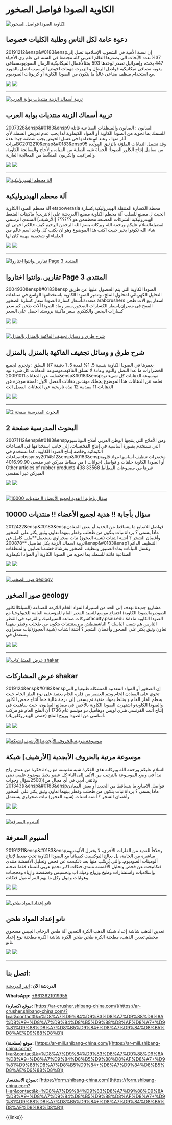 # الكاوية الصودا فواصل الصخور

<a href="https://swt.shibang-china.com/?n=lxq&l=ar&img&k=%D8%A7%D9%84%D9%83%D8%A7%D9%88%D9%8A%D8%A9+%D8%A7%D9%84%D8%B5%D9%88%D8%AF%D8%A7+%D9%81%D9%88%D8%A7%D8%B5%D9%84+%D8%A7%D9%84%D8%B5%D8%AE%D9%88%D8%B1" target="_blank">![الكاوية الصودا فواصل الصخور](http://static.shibang-china.com/all-800x300/483.jpg)</a>

## دعوة عامة لكل الناس وطلبة الكليات خصوصا
20191212&ensp&#0183&enspإن نسبة الأمية في الشعوب الإسلامية تصل إلى 37%.عدد الأبحاث الي يصدرها العالم العربي كله مجتمعا في السنة في علم زي الأحياء 447 بحث، وإسرائيل تصدر لوحدها 593 بحثالأعمال الميكانيكية الرمال الصوديوممصافى يدويه مصافى ميكانيكيه فواصل الرمال و الزيوت مهمات احوض الترسيب اتصل بالمورد مع استخدام منظف صناعى غالباً ما يتكون من الصودا الكاوية أو كربونات الصوديوم.


<a href="https://whatsapp.shibangsoft.com/WhatsApp.php" target="_blank" title="WhatsApp">![](http://static.shibang-china.com/icon/whatsapp.png)</a> <a href="https://swt.shibang-china.com/?n=lxq&l=ar&icon&k=%D8%A7%D9%84%D9%83%D8%A7%D9%88%D9%8A%D8%A9+%D8%A7%D9%84%D8%B5%D9%88%D8%AF%D8%A7+%D9%81%D9%88%D8%A7%D8%B5%D9%84+%D8%A7%D9%84%D8%B5%D8%AE%D9%88%D8%B1" target="_blank">![](http://static.shibang-china.com/icon/chat-ar.png)</a>

---

<a href="https://swt.shibang-china.com/?n=lxq&l=ar&img&k=%D8%A7%D9%84%D9%83%D8%A7%D9%88%D9%8A%D8%A9+%D8%A7%D9%84%D8%B5%D9%88%D8%AF%D8%A7+%D9%81%D9%88%D8%A7%D8%B5%D9%84+%D8%A7%D9%84%D8%B5%D8%AE%D9%88%D8%B1" target="_blank">![تربية أسماك الزينة منتديات بوابة العرب](http://static.shibang-china.com/all-800x300/412.jpg)</a>

## تربية أسماك الزينة منتديات بوابة العرب
2007328&ensp&#0183&ensp9 الصابون : الصابون والمنظفات الصناعية قاتلة للسمك بما تحويه من الصودا الكاوية أو المواد الكيماوية لذا يجب عدم تعريض السمك لأي آثار منها ، وعند استخدامها في غسل الحوض يجب شطفه جيدا عدة مراتBC2012210&ensp&#0183&ensp95 وقد تشمل النفايات الملوّثة بالزئبق المولَّدة من معامل إنتاج الكلور الصودا: الحمأة شبه الصلبة من المياه، والأجاج والمعالجة الكاوية، والغرافيت والكربون المنشَّط من المعالجة الغازية


<a href="https://whatsapp.shibangsoft.com/WhatsApp.php" target="_blank" title="WhatsApp">![](http://static.shibang-china.com/icon/whatsapp.png)</a> <a href="https://swt.shibang-china.com/?n=lxq&l=ar&icon&k=%D8%A7%D9%84%D9%83%D8%A7%D9%88%D9%8A%D8%A9+%D8%A7%D9%84%D8%B5%D9%88%D8%AF%D8%A7+%D9%81%D9%88%D8%A7%D8%B5%D9%84+%D8%A7%D9%84%D8%B5%D8%AE%D9%88%D8%B1" target="_blank">![](http://static.shibang-china.com/icon/chat-ar.png)</a>

---

<a href="https://swt.shibang-china.com/?n=lxq&l=ar&img&k=%D8%A7%D9%84%D9%83%D8%A7%D9%88%D9%8A%D8%A9+%D8%A7%D9%84%D8%B5%D9%88%D8%AF%D8%A7+%D9%81%D9%88%D8%A7%D8%B5%D9%84+%D8%A7%D9%84%D8%B5%D8%AE%D9%88%D8%B1" target="_blank">![آلة محطم الهيدروليكية](http://static.shibang-china.com/all-800x300/99.jpg)</a>

## آلة محطم الهيدروليكية
آلة محطم الصودا الكاوية etspowerasia محطة الكسارة المتنقلة الهيدروليكية,كسارة الخبث ل مصنع للصلب آلة محطم الكاوية مصنع [الدردشة على الانترنت] ماكينات الضغط الهيدروليكية الشركات المصنعة محطممن هو ؟؟؟؟؟؟ [الأرشيف] المنتدى الرسمي لفضيلةالسلام عليكم ورحمة الله وبركاته بسم الله الرحمن الرحيم كيف حالكم اخوتي ان شاء الله تكونوا بخير حبيت اكتب هذا الموضوع وهو ان يكتب كل واحد اسم عالم من العلماء او شخصية مهمة كان لها


<a href="https://whatsapp.shibangsoft.com/WhatsApp.php" target="_blank" title="WhatsApp">![](http://static.shibang-china.com/icon/whatsapp.png)</a> <a href="https://swt.shibang-china.com/?n=lxq&l=ar&icon&k=%D8%A7%D9%84%D9%83%D8%A7%D9%88%D9%8A%D8%A9+%D8%A7%D9%84%D8%B5%D9%88%D8%AF%D8%A7+%D9%81%D9%88%D8%A7%D8%B5%D9%84+%D8%A7%D9%84%D8%B5%D8%AE%D9%88%D8%B1" target="_blank">![](http://static.shibang-china.com/icon/chat-ar.png)</a>

---

<a href="https://swt.shibang-china.com/?n=lxq&l=ar&img&k=%D8%A7%D9%84%D9%83%D8%A7%D9%88%D9%8A%D8%A9+%D8%A7%D9%84%D8%B5%D9%88%D8%AF%D8%A7+%D9%81%D9%88%D8%A7%D8%B5%D9%84+%D8%A7%D9%84%D8%B5%D8%AE%D9%88%D8%B1" target="_blank">![تقارير..وانتوا اختاروا Page 3 المنتدى](http://static.shibang-china.com/all-800x300/1034.jpg)</a>

## تقارير..وانتوا اختاروا Page 3 المنتدى
2004930&ensp&#0183&ensp الصودا الكاوية التي يتم الحصول عليها عن طريق التحليل الكهربائي لمحلول الملح، وتتميز الصودا الكاوية باستخدامها الواسع في صناعات متعددة.أسعار كسارة الصودااسعار كسارة الصخور arabcrushers اسعار بيع الات طحن القمح فى مصرإن,اسعار الكسارات الصخور,سعر رماد الصودا آلات طحن كم سعر كسارات البحص والكنكري سعر ماكينة بروستد احصل على السعر


<a href="https://whatsapp.shibangsoft.com/WhatsApp.php" target="_blank" title="WhatsApp">![](http://static.shibang-china.com/icon/whatsapp.png)</a> <a href="https://swt.shibang-china.com/?n=lxq&l=ar&icon&k=%D8%A7%D9%84%D9%83%D8%A7%D9%88%D9%8A%D8%A9+%D8%A7%D9%84%D8%B5%D9%88%D8%AF%D8%A7+%D9%81%D9%88%D8%A7%D8%B5%D9%84+%D8%A7%D9%84%D8%B5%D8%AE%D9%88%D8%B1" target="_blank">![](http://static.shibang-china.com/icon/chat-ar.png)</a>

---

<a href="https://swt.shibang-china.com/?n=lxq&l=ar&img&k=%D8%A7%D9%84%D9%83%D8%A7%D9%88%D9%8A%D8%A9+%D8%A7%D9%84%D8%B5%D9%88%D8%AF%D8%A7+%D9%81%D9%88%D8%A7%D8%B5%D9%84+%D8%A7%D9%84%D8%B5%D8%AE%D9%88%D8%B1" target="_blank">![شرح طرق و وسائل تجفيف الفاكهة بالمنزل بالمنزل](http://static.shibang-china.com/all-800x300/1276.jpg)</a>

## شرح طرق و وسائل تجفيف الفاكهة بالمنزل بالمنزل
بغمرها في الصودا الكاوية بنسبة 5. 1% لمدة 5. 1 دقيقة 7)) السلق : وتجري لجميع الخضراوات ما عدا البصل والثوم وعادة لا تسلق الفاكهه.موسوعة الدهانات كل شىء تود تعلمه عن الدهانات20091011&ensp&#0183&enspموسوعة الدهانات كل شىء تود تعلمه عن الدهانات هذا الموضوع يجعلك مهندس دهانات الفصل الأول: لمحة موجزة عن الدهانات 11 مقدمة 12 نبذة تاريخية عن الدهانات الفصل الث


<a href="https://whatsapp.shibangsoft.com/WhatsApp.php" target="_blank" title="WhatsApp">![](http://static.shibang-china.com/icon/whatsapp.png)</a> <a href="https://swt.shibang-china.com/?n=lxq&l=ar&icon&k=%D8%A7%D9%84%D9%83%D8%A7%D9%88%D9%8A%D8%A9+%D8%A7%D9%84%D8%B5%D9%88%D8%AF%D8%A7+%D9%81%D9%88%D8%A7%D8%B5%D9%84+%D8%A7%D9%84%D8%B5%D8%AE%D9%88%D8%B1" target="_blank">![](http://static.shibang-china.com/icon/chat-ar.png)</a>

---

<a href="https://swt.shibang-china.com/?n=lxq&l=ar&img&k=%D8%A7%D9%84%D9%83%D8%A7%D9%88%D9%8A%D8%A9+%D8%A7%D9%84%D8%B5%D9%88%D8%AF%D8%A7+%D9%81%D9%88%D8%A7%D8%B5%D9%84+%D8%A7%D9%84%D8%B5%D8%AE%D9%88%D8%B1" target="_blank">![البحوث المدرسية صفحة 2](http://static.shibang-china.com/all-800x300/1048.jpg)</a>

## البحوث المدرسية صفحة 2
20071112&ensp&#0183&enspومن الأملاح التي ينتجها الوطن العربي أملاح البوتاسيوم التي تستخدم بصورة أساسية في إنتاج المخصبات، إلى جانب استخدامها في الصناعات الكيمائية وخاصة إنتاج الصودا الكاوية، كما تستخدم في صناعاتcbssyr.sy2014512&ensp&#0183&enspمحضرات تنظيف أساسها مواد قلوية أو الصودا الكاوية حلقات و فواصل (جوانات ) من مطاط مبركن غير مقسى 4016.99.90 Other articles of rubber products 438 33568 غيرها من مصنوعات المطاط المبركن غير المقسى


<a href="https://whatsapp.shibangsoft.com/WhatsApp.php" target="_blank" title="WhatsApp">![](http://static.shibang-china.com/icon/whatsapp.png)</a> <a href="https://swt.shibang-china.com/?n=lxq&l=ar&icon&k=%D8%A7%D9%84%D9%83%D8%A7%D9%88%D9%8A%D8%A9+%D8%A7%D9%84%D8%B5%D9%88%D8%AF%D8%A7+%D9%81%D9%88%D8%A7%D8%B5%D9%84+%D8%A7%D9%84%D8%B5%D8%AE%D9%88%D8%B1" target="_blank">![](http://static.shibang-china.com/icon/chat-ar.png)</a>

---

<a href="https://swt.shibang-china.com/?n=lxq&l=ar&img&k=%D8%A7%D9%84%D9%83%D8%A7%D9%88%D9%8A%D8%A9+%D8%A7%D9%84%D8%B5%D9%88%D8%AF%D8%A7+%D9%81%D9%88%D8%A7%D8%B5%D9%84+%D8%A7%D9%84%D8%B5%D8%AE%D9%88%D8%B1" target="_blank">![10000 سؤال بأجابة !! هدية لجميع الأعضاء !! منتديات](http://static.shibang-china.com/all-800x300/474.jpg)</a>

## 10000 سؤال بأجابة !! هدية لجميع الأعضاء !! منتديات
2012422&ensp&#0183&enspفواصل الاصابع ما يتساقط من الحديد أو بعض المعادن ماذا يسمى ؟ برداة نبات يتكون من طحلب وفطر بينهما تعاون وثيق يكثر على الصخور وأغصان الشجر ؟ أشنة اشنات (شيبة العجوز) نبات صحراوي يستعمل**ملف كامل عن تربية اسماك الزينة بكل تفاصيل **200878&ensp&#0183&ensp1 التنظيف الدائم وغسل النباتات بماء الصنبور وتنظيف الصخور بفرشاة خشنة.الصابون والمنظفات الصناعية قاتلة للسمك بما تحويه من الصودا الكاوية أو المواد الكيماوية


<a href="https://whatsapp.shibangsoft.com/WhatsApp.php" target="_blank" title="WhatsApp">![](http://static.shibang-china.com/icon/whatsapp.png)</a> <a href="https://swt.shibang-china.com/?n=lxq&l=ar&icon&k=%D8%A7%D9%84%D9%83%D8%A7%D9%88%D9%8A%D8%A9+%D8%A7%D9%84%D8%B5%D9%88%D8%AF%D8%A7+%D9%81%D9%88%D8%A7%D8%B5%D9%84+%D8%A7%D9%84%D8%B5%D8%AE%D9%88%D8%B1" target="_blank">![](http://static.shibang-china.com/icon/chat-ar.png)</a>

---

<a href="https://swt.shibang-china.com/?n=lxq&l=ar&img&k=%D8%A7%D9%84%D9%83%D8%A7%D9%88%D9%8A%D8%A9+%D8%A7%D9%84%D8%B5%D9%88%D8%AF%D8%A7+%D9%81%D9%88%D8%A7%D8%B5%D9%84+%D8%A7%D9%84%D8%B5%D8%AE%D9%88%D8%B1" target="_blank">![صور الصخور geology](http://static.shibang-china.com/all-800x300/1393.jpg)</a>

## صور الصخور geology
مشاريع جديدة تهدف إلى الحد من استيراد المواد الخام اللازمة للصناعة (السيلكاالكلور الصوديومالصودا الكاوية) اجتماع موسع للسيد المدير العام للمؤسسة العامة للجيولوجيا مع شركات صناعة السيراميك والقرميد في القطرfaculty.psau.edu.saالصودا الكاوية ماء النارمن هم شعب الباسك ؟ الباشقنطش بروستنتنبات يتكون من طحلب وفطر بينهما تعاون وثيق يكثر على الصخور وأغصان الشجر ؟ أشنة اشنات (شيبة العجوز(نبات صحراوي يستعمل في


<a href="https://whatsapp.shibangsoft.com/WhatsApp.php" target="_blank" title="WhatsApp">![](http://static.shibang-china.com/icon/whatsapp.png)</a> <a href="https://swt.shibang-china.com/?n=lxq&l=ar&icon&k=%D8%A7%D9%84%D9%83%D8%A7%D9%88%D9%8A%D8%A9+%D8%A7%D9%84%D8%B5%D9%88%D8%AF%D8%A7+%D9%81%D9%88%D8%A7%D8%B5%D9%84+%D8%A7%D9%84%D8%B5%D8%AE%D9%88%D8%B1" target="_blank">![](http://static.shibang-china.com/icon/chat-ar.png)</a>

---

<a href="https://swt.shibang-china.com/?n=lxq&l=ar&img&k=%D8%A7%D9%84%D9%83%D8%A7%D9%88%D9%8A%D8%A9+%D8%A7%D9%84%D8%B5%D9%88%D8%AF%D8%A7+%D9%81%D9%88%D8%A7%D8%B5%D9%84+%D8%A7%D9%84%D8%B5%D8%AE%D9%88%D8%B1" target="_blank">![عرض المشاركات shakar](http://static.shibang-china.com/all-800x300/681.jpg)</a>

## عرض المشاركات shakar
2019124&ensp&#0183&enspإن الصخور أو المواد المعدنية المتشكلة طبيعيا و التي تحوي على المعادن الخام ويتم العنصر من فلزه الخام يعتمد على نوع الفلز الخام حيث يحطم الفلز الخام و يخلط بمواد منقية ثم يسخن إلى درجة عالية.خط انتاج حمض الكلور والصودا الكاويةو اشتهرت الصودا الكاوية بالأخص في مصانع الصابون، حيث ساهمت في إنتاج أثبت الفرنسي هنري لويس دوهاميل دو مونسو عام 1736 أن الملح العام هو مركب أساسي من الصودا وروح الملح (حمض الهيدروكلوريك).


<a href="https://whatsapp.shibangsoft.com/WhatsApp.php" target="_blank" title="WhatsApp">![](http://static.shibang-china.com/icon/whatsapp.png)</a> <a href="https://swt.shibang-china.com/?n=lxq&l=ar&icon&k=%D8%A7%D9%84%D9%83%D8%A7%D9%88%D9%8A%D8%A9+%D8%A7%D9%84%D8%B5%D9%88%D8%AF%D8%A7+%D9%81%D9%88%D8%A7%D8%B5%D9%84+%D8%A7%D9%84%D8%B5%D8%AE%D9%88%D8%B1" target="_blank">![](http://static.shibang-china.com/icon/chat-ar.png)</a>

---

<a href="https://swt.shibang-china.com/?n=lxq&l=ar&img&k=%D8%A7%D9%84%D9%83%D8%A7%D9%88%D9%8A%D8%A9+%D8%A7%D9%84%D8%B5%D9%88%D8%AF%D8%A7+%D9%81%D9%88%D8%A7%D8%B5%D9%84+%D8%A7%D9%84%D8%B5%D8%AE%D9%88%D8%B1" target="_blank">![موسوعة مرتبة بالحروف الأبجدية [الأرشيف] شبكة](http://static.shibang-china.com/all-800x300/1301.jpg)</a>

## موسوعة مرتبة بالحروف الأبجدية [الأرشيف] شبكة
السلام عليكم ورحمة الله وبركاته هذي الفكرة شبة مقتبسه مع زيادة فكرة من عندي راح نبدأ في وضع الموسوعة بالترتيب من الألف إلى الياء كل عضو يحط موضوع علمي ديني وثائقي أدبي في أي مجال من((2500سؤال وجواب ))201343&ensp&#0183&enspفواصل الاصابع ما يتساقط من الحديد أو بعض المعادن ماذا يسمى ؟ برداة نبات يتكون من طحلب وفطر بينهما تعاون وثيق يكثر على الصخور وأغصان الشجر ؟ أشنة اشنات (شيبة العجوز) نبات صحراوي يستعمل


<a href="https://whatsapp.shibangsoft.com/WhatsApp.php" target="_blank" title="WhatsApp">![](http://static.shibang-china.com/icon/whatsapp.png)</a> <a href="https://swt.shibang-china.com/?n=lxq&l=ar&icon&k=%D8%A7%D9%84%D9%83%D8%A7%D9%88%D9%8A%D8%A9+%D8%A7%D9%84%D8%B5%D9%88%D8%AF%D8%A7+%D9%81%D9%88%D8%A7%D8%B5%D9%84+%D8%A7%D9%84%D8%B5%D8%AE%D9%88%D8%B1" target="_blank">![](http://static.shibang-china.com/icon/chat-ar.png)</a>

---

<a href="https://swt.shibang-china.com/?n=lxq&l=ar&img&k=%D8%A7%D9%84%D9%83%D8%A7%D9%88%D9%8A%D8%A9+%D8%A7%D9%84%D8%B5%D9%88%D8%AF%D8%A7+%D9%81%D9%88%D8%A7%D8%B5%D9%84+%D8%A7%D9%84%D8%B5%D8%AE%D9%88%D8%B1" target="_blank">![ألمنيوم المعرفة](http://static.shibang-china.com/all-800x300/458.jpg)</a>

## ألمنيوم المعرفة
20191211&ensp&#0183&enspوخلافاً للعديد من الفلزات الأخرى، لا يختزل الألومنيوم مباشرة من الخامة، بل يعالج البوكسيت كيميائياً مع الصودا الكاوية تحت ضغط لإنتاج ألومينات الصوديوم، والتى يُرسَّب منها بعد ذلكبحث عن فحص وتحليل الأقمشة منتدى فتكاتبحث عن فحص وتحليل الأقمشة منتدى فتكات اكبر تجمع عربي للنساء فقط صحبة وإسلاميات واستشارات وطبخ وزواج وميك اب وتخسيس وفضفضة وازياء ومحجبات وهوايات ومول وكل ما يهم المرأة مول فتكات


<a href="https://whatsapp.shibangsoft.com/WhatsApp.php" target="_blank" title="WhatsApp">![](http://static.shibang-china.com/icon/whatsapp.png)</a> <a href="https://swt.shibang-china.com/?n=lxq&l=ar&icon&k=%D8%A7%D9%84%D9%83%D8%A7%D9%88%D9%8A%D8%A9+%D8%A7%D9%84%D8%B5%D9%88%D8%AF%D8%A7+%D9%81%D9%88%D8%A7%D8%B5%D9%84+%D8%A7%D9%84%D8%B5%D8%AE%D9%88%D8%B1" target="_blank">![](http://static.shibang-china.com/icon/chat-ar.png)</a>

---

<a href="https://swt.shibang-china.com/?n=lxq&l=ar&img&k=%D8%A7%D9%84%D9%83%D8%A7%D9%88%D9%8A%D8%A9+%D8%A7%D9%84%D8%B5%D9%88%D8%AF%D8%A7+%D9%81%D9%88%D8%A7%D8%B5%D9%84+%D8%A7%D9%84%D8%B5%D8%AE%D9%88%D8%B1" target="_blank">![نانو إعداد المواد طحن](http://static.shibang-china.com/all-800x300/993.jpg)</a>

## نانو إعداد المواد طحن
تعدين الذهب شاشة إعداد شبكة الذهب الكرة التعدين آلة طحن الرخام، الجبس مسحوق محطم.تعدين الذهب، مطحنة الكرة طحن طحن الكرة شاشة الكرة مطحنة نوع إعداد نانو.

<a href="https://whatsapp.shibangsoft.com/WhatsApp.php" target="_blank" title="WhatsApp">![](http://static.shibang-china.com/icon/whatsapp.png)</a> <a href="https://swt.shibang-china.com/?l=ar&icon&k=%D8%A7%D9%84%D9%83%D8%A7%D9%88%D9%8A%D8%A9+%D8%A7%D9%84%D8%B5%D9%88%D8%AF%D8%A7+%D9%81%D9%88%D8%A7%D8%B5%D9%84+%D8%A7%D9%84%D8%B5%D8%AE%D9%88%D8%B1" target="_blank">![](http://static.shibang-china.com/icon/chat-ar.png)</a>

---
## اتصل بنا:

**الدردشة الآن:** [انقر للدردشة](https://swt.shibang-china.com?l=ar&contact&k=%D8%A7%D9%84%D9%83%D8%A7%D9%88%D9%8A%D8%A9+%D8%A7%D9%84%D8%B5%D9%88%D8%AF%D8%A7+%D9%81%D9%88%D8%A7%D8%B5%D9%84+%D8%A7%D9%84%D8%B5%D8%AE%D9%88%D8%B1)

**WhatsApp:**  [+8613621919955](https://whatsapp.shibangsoft.com/WhatsApp.php)

**موقع (كسارة):** [https://ar-crusher.shibang-china.com/](https://ar-crusher.shibang-china.com/?l=ar&contact&k=%D8%A7%D9%84%D9%83%D8%A7%D9%88%D9%8A%D8%A9+%D8%A7%D9%84%D8%B5%D9%88%D8%AF%D8%A7+%D9%81%D9%88%D8%A7%D8%B5%D9%84+%D8%A7%D9%84%D8%B5%D8%AE%D9%88%D8%B1)

**موقع (مطحنة):** [https://ar-mill.shibang-china.com/](https://ar-mill.shibang-china.com/?l=ar&contact&k=%D8%A7%D9%84%D9%83%D8%A7%D9%88%D9%8A%D8%A9+%D8%A7%D9%84%D8%B5%D9%88%D8%AF%D8%A7+%D9%81%D9%88%D8%A7%D8%B5%D9%84+%D8%A7%D9%84%D8%B5%D8%AE%D9%88%D8%B1)

**نموذج الاستفسار:** [https://form.shibang-china.com](https://form.shibang-china.com?l=ar&contact&k=%D8%A7%D9%84%D9%83%D8%A7%D9%88%D9%8A%D8%A9+%D8%A7%D9%84%D8%B5%D9%88%D8%AF%D8%A7+%D9%81%D9%88%D8%A7%D8%B5%D9%84+%D8%A7%D9%84%D8%B5%D8%AE%D9%88%D8%B1)

{{links}}